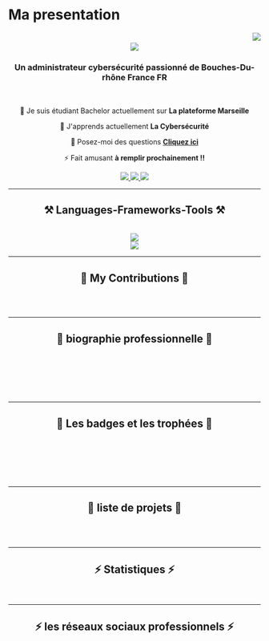 # Ma presentation

<img align="right" src="https://visitor-badge.laobi.icu/badge?page_id=mohammed-zelmati.presentation" />

<h1 align="center">
    <img src="https://readme-typing-svg.herokuapp.com/?font=Righteous&size=35&center=true&vCenter=true&width=500&height=70&duration=4000&lines=Salut!+👋;+Je+suis+Mohammed+ZELMATI+!;" />
</h1>

<h3 align="center">Un administrateur cybersécurité passionné  de Bouches-Du-rhône France FR</h3>

<br/>

<div align="center">
 
 🔭 Je suis étudiant Bachelor actuellement sur **La plateforme Marseille**
 
 🌱 J'apprends actuellement **La Cybersécurité**

💬 Posez-moi des questions  **[Cliquez ici](https://github.com/mohammed-zelmati/presentation/issues)**

⚡ Fait amusant **à remplir prochainement !!**
 </div>
 
<div align="center">
  <a href="mailto:mohammed.zelmati@laplateforme.io">
    <img src="https://img.shields.io/badge/Gmail-333333?style=for-the-badge&logo=gmail&logoColor=red" />
  </a>
  <a href="https://linkedin.com/in/Mohammed-ZELMATI" target="_blank">
    <img src="https://img.shields.io/badge/LinkedIn-0077B5?style=for-the-badge&logo=linkedin&logoColor=white" target="_blank" />
  </a>
  <a href="https://ZELMAT.github.io" target="_blank">
     <img src="https://img.shields.io/badge/Portfolio-FF5722?style=for-the-badge&logo=todoist&logoColor=white" target="_blank" /> 
  </a>
</div>

 <hr/>
 
<h2 align="center">⚒️ Languages-Frameworks-Tools ⚒️</h2>
<br/>
<div align="center" background="white">
    <img src="https://skillicons.dev/icons?i=css,html,bootstrap,vscode,figma,git,github,debian" /><br>
    <img src="https://skillicons.dev/icons?i=python,javascript,php,mysql,bash,c#,java" />
</div>

<hr/>

<div align="center">
  <h2>🐍 My Contributions 🐍</h2>
  <br>
  <!--img alt="snake eating my contributions" src="https://raw.githubusercontent.com/ZELMAT/Mohammed-ZELMATI/output/github-contribution-grid-snake.svg" /-->
 
  <br/>
</div>

<hr/>

<div align="center">
  <h2>🐍 biographie professionnelle 🐍</h2>
  <br>
  <!--img alt="snake eating my contributions" src="https://raw.githubusercontent.com/ZELMAT/Mohammed-ZELMATI/output/github-contribution-grid-snake.svg" /-->
 
  <br/><br/><br/>
</div>

<hr/>

<div align="center">
  <h2>🐍 Les badges et les trophées 🐍</h2>
  <br>
  <!--img alt="snake eating my contributions" src="https://raw.githubusercontent.com/ZELMAT/Mohammed-ZELMATI/output/github-contribution-grid-snake.svg" /-->
 
  <br/><br/><br/>
</div>

<hr/>

<div align="center">
  <h2>🐍 liste de projets 🐍</h2>
  <br>
  <!--img alt="snake eating my contributions" src="https://raw.githubusercontent.com/ZELMAT/Mohammed-ZELMATI/output/github-contribution-grid-snake.svg" /-->
 
  <br/>
</div>

<hr/>

<h2 align="center">⚡ Statistiques ⚡</h2>
<br>
<!--div align=center>
  <img width=390 src="https://github-readme-streak-stats-ZELMAT.app/?user=salesp07&count_private=true&theme=react&border_radius=10" alt="streak stats"/>
   <br/>
  <img width=325 align="center" src="https://github-readme-statistiques-ZELMAT.app/api/top-langs/?username=Mohammed-ZELMATI&hide=HTML&langs_count=8&layout=compact&theme=react&border_radius=10&size_weight=0.5&count_weight=0.5&exclude_repo=github-readme-statistiques" alt="top langs" />
</div-->
<hr/>

<h2 align="center">⚡ les réseaux sociaux professionnels ⚡</h2>
<br>
<!--à refaire et à compléter
## Biographie Professionnelle Une brève présentation de soi-même ou de ses compétences professionnelles. 
## Badges et Trophées - **Certifications** : Nom de la certification - 
**Compétences** : Liste des compétences - 
**Contributions Open Source** : Contributions importantes - 
**Réalisations Professionnelles** : Réalisations marquantes ## Projets Importants 1. 
**Nom du Projet 1** : Brève description du projet. 
2. **Nom du Projet 2** : Brève description du projet. 
3. **Nom du Projet 3** : Brève description du projet. 
4. **Nom du Projet 4** : Brève description du projet. 
## Statistiques - 
**Contributions** : Statistiques de contributions - 
**Activités Open Source** : Détails des activités open source 
## Projets Épinglés 
- [Nom du Projet 1](lien) 
- [Nom du Projet 2](lien) 
- [Nom du Projet 3](lien) 
- [Nom du Projet 4](lien) 
## Réseaux Sociaux Professionnels 
- [LinkedIn](https://www.linkedin.com/in/tonprofil) 
- [X (anciennement Twitter)](https://www.x.com/tonprofil) 
- [Portfolio](https://tonportfolio.com
-->

